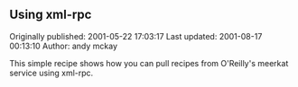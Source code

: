 ## Using xml-rpc 
Originally published: 2001-05-22 17:03:17 
Last updated: 2001-08-17 00:13:10 
Author: andy mckay 
 
This simple recipe shows how you can pull recipes from O'Reilly's meerkat service using xml-rpc.